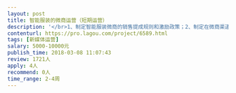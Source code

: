 ```yaml
---                
layout: post       
title: 智能服装的微商运营（短期运营）           
description: '</br>1、制定智能服装微商的销售提成规则和激励政策；2、制定在微商渠道中的产品运营策略和细则；3、制定售前、售中、售后服务的流程和细则；4、希望是深圳、广州的微商运营经理，可以制定方案和实际操作。短期运营合作。</br>'     
contenturl: https://pro.lagou.com/project/6589.html      
tags: [新媒体运营]            
salary: 5000-10000元          
publish_time: 2018-03-08 11:07:43         
review: 1721人                   
apply: 4人                   
recommend: 0人                   
time_range: 2-4周              
---                 
```

